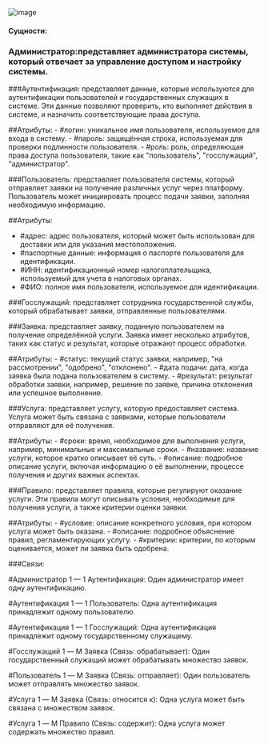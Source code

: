 ![image](https://github.com/user-attachments/assets/562a1a4f-11ff-48d6-a50d-554bdc8c3623)


#### **Сущности**:

### Администратор:представляет администратора системы, который отвечает за управление доступом и настройку системы.

    
###Аутентификация: представляет данные, которые используются для аутентификации пользователей и государственных служащих в системе. Эти данные позволяют проверить, кто выполняет действия в системе, и назначить соответствующие права доступа.

##Атрибуты: 
    - #логин: уникальное имя пользователя, используемое для входа в систему.
    - #пароль: защищённая строка, используемая для проверки подлинности пользователя.
    - #роль: роль, определяющая права доступа пользователя, такие как "пользователь", "госслужащий", "администратор".
    
###Пользователь: представляет пользователя системы, который отправляет заявки на получение различных услуг через платформу. Пользователь может инициировать процесс подачи заявки, заполняя необходимую информацию.

##Атрибуты: 
  - #адрес: адрес пользователя, который может быть использован для доставки или для указания местоположения.
  - #паспортные данные: информация о паспорте пользователя для идентификации.
  - #ИНН: идентификационный номер налогоплательщика, используемый для учета в налоговых органах.
  - #ФИО: полное имя пользователя, используемое для идентификации.
  

###Госслужащий: представляет сотрудника государственной службы, который обрабатывает заявки, отправленные пользователями.


###Заявка: представляет заявку, поданную пользователем на получение определённой услуги. Заявка имеет несколько атрибутов, таких как статус и результат, которые отражают процесс обработки.

##Атрибуты: 
    - #статус: текущий статус заявки, например, "на рассмотрении", "одобрено", "отклонено".
    - #дата подачи: дата, когда заявка была подана пользователем в систему.
    - #результат: результат обработки заявки, например, решение по заявке, причина отклонения или успешное выполнение.


###Услуга: представляет услугу, которую предоставляет система. Услуга может быть связана с заявками, которые пользователи отправляют для её получения.

##Атрибуты: 
    - #сроки: время, необходимое для выполнения услуги, например, минимальные и максимальные сроки.
    - #название: название услуги, которое кратко описывает её суть.
    - #описание: подробное описание услуги, включая информацию о её выполнении, процессе получения и других важных аспектах.


###Правило: представляет правила, которые регулируют оказание услуги. Эти правила могут описывать условия, необходимые для получения услуги, а также критерии оценки заявки.

##Атрибуты: 
    - #условие: описание конкретного условия, при котором услуга может быть оказана.
    - #описание: подробное объяснение правил, регламентирующих услугу.
    - #критерии: критерии, по которым оценивается, может ли заявка быть одобрена.


###Связи:

#Администратор 1 — 1 Аутентификация: Один администратор имеет одну аутентификацию.

#Аутентификация 1 — 1 Пользователь: Одна аутентификация принадлежит одному пользователю.

#Аутентификация 1 — 1 Госслужащий: Одна аутентификация принадлежит одному государственному служащему.

#Госслужащий 1 — M Заявка (Связь: обрабатывает): Один государственный служащий может обрабатывать множество заявок.

#Пользователь 1 — M Заявка (Связь: отправляет): Один пользователь может отправлять множество заявок.

#Услуга 1 — M Заявка (Связь: относится к): Одна услуга может быть связана с множеством заявок.

#Услуга 1 — M Правило (Связь: содержит): Одна услуга может содержать множество правил.
